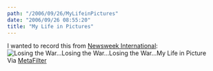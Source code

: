 ```yaml
---
path: "/2006/09/26/MyLifeinPictures" 
date: "2006/09/26 08:55:20" 
title: "My Life in Pictures" 
---
```

I wanted to record this from <a href="http://www.msnbc.msn.com/id/3037881/site/newsweek/">Newsweek International</a>:<br><img src="http://randomchaos.com/images/weblog/newsweek_international.gif" alt="Losing the War...Losing the War...Losing the War...My Life in Picture" /><br>Via <a href="http://www.metafilter.com/mefi/55058">MetaFilter</a>